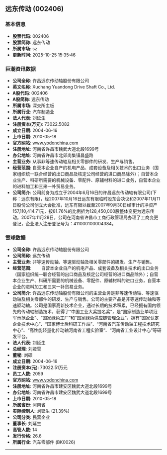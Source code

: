 ## 远东传动 (002406)

### 基本信息

- **股票代码**: 002406
- **股票简称**: 远东传动
- **所属市场**: sz
- **更新时间**: 2025-10-25 15:35:46

### 巨潮资讯数据

- **公司全称**: 许昌远东传动轴股份有限公司
- **英文名称**: Xuchang Yuandong Drive Shaft Co., Ltd.
- **A股代码**: 002406
- **A股简称**: 远东传动
- **所属市场**: 深交所主板
- **所属行业**: 汽车制造业
- **法人代表**: 刘延生
- **注册资本(万元)**: 73022.5082
- **成立日期**: 2004-06-16
- **上市日期**: 2010-05-18
- **官方网站**: www.yodonchina.com
- **注册地址**: 河南省许昌市魏武大道北段1699号
- **办公地址**: 河南省许昌市北郊尚集镇昌盛路
- **主营业务**: 从事非等速传动轴及相关零部件的研发、生产与销售。
- **经营范围**: 自营本企业自产的机电产品、成套设备及相关技术的出口业务（国家组织统一联合经营的出口商品及核定公司经营的进口商品除外）；自营本企业生产、科研所需要的机械设备、零配件、原辅材料的进口业务，自营本企业的进料加工和三来一补贸易业务。
- **公司简介**: 公司前身为成立于2004年6月16日的许昌远东传动轴有限公司(下称：远东有限)，经2007年10月16日远东有限临时股东会决议和2007年11月11日股份公司创立大会批准，远东有限以截至2007年9月30日经审计的净资产157,110,414.71元，按81.76%的比例折为128,450,000股整体变更为远东传动。2007年11月28日，公司在河南省许昌市工商行政管理局办理了工商变更登记，企业法人注册登记号为：411000100004384。

### 雪球数据

- **公司全称**: 许昌远东传动轴股份有限公司
- **公司简称**: 远东传动
- **主营业务**: 非等速传动轴、等速驱动轴及相关零部件的研发、生产与销售。
- **经营范围**: 　　自营本企业自产的机电产品、成套设备及相关技术的出口业务（国家组织统一联合经营的出口商品及核定公司经营的进口商品除外）；自营本企业生产、科研所需要的机械设备、零配件、原辅材料的进口业务，自营本企业的进料加工和三来一补贸易业务。
- **公司简介**: 许昌远东传动轴股份有限公司的主营业务是非等速传动轴、等速驱动轴及相关零部件的研发、生产与销售。公司的主要产品是非等速传动轴和等速驱动轴。公司是国家高新技术企业，通过长期的技术积累，已经拥有国内领先的传动轴制造技术，获得了“中国工业大奖提名奖”，是“国家制造业单项冠军示范企业”、“国家绿色工厂”和“国家绿色供应链管理企业”，拥有“国家认定企业技术中心”、“国家博士后科研工作站”、“河南省汽车传动轴工程技术研究中心”、“高性能轻量化传动轴河南省工程实验室”、“河南省工业设计中心”等研发平台。
- **法人代表**: 刘延生
- **总经理**: 刘娅雪
- **董秘**: 刘硕
- **成立日期**: 2004-06-16
- **注册资本(元)**: 73022.51万元
- **员工人数**: 2059
- **官方网站**: www.yodonchina.com
- **注册地址**: 河南省许昌市建安区魏武大道北段1699号
- **办公地址**: 河南省许昌市建安区魏武大道北段1699号
- **上市日期**: 2010-05-18
- **所属省份**: 河南省
- **实际控制人**: 刘延生 (21.39%)
- **公司分类**: 民营企业
- **董事长**: 刘延生
- **高管人数**: 14
- **发行价格**: 26.6
- **所属行业**: 汽车零部件 (BK0026)

---